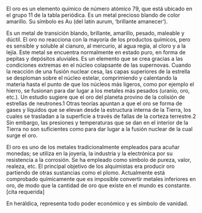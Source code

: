 El oro es un elemento químico de número atómico 79, que está ubicado en el grupo 11 de la tabla periódica. Es un metal precioso blando de color amarillo. Su símbolo es Au (del latín aurum, ‘brillante amanecer’).

Es un metal de transición blando, brillante, amarillo, pesado, maleable y dúctil. El oro no reacciona con la mayoría de los productos químicos, pero es sensible y soluble al cianuro, al mercurio, al agua regia, al cloro y a la lejía. Este metal se encuentra normalmente en estado puro, en forma de pepitas y depósitos aluviales. Es un elemento que se crea gracias a las condiciones extremas en el núcleo colapsante de las supernovas. Cuando la reacción de una fusión nuclear cesa, las capas superiores de la estrella se desploman sobre el núcleo estelar, comprimiendo y calentando la materia hasta el punto de que los núcleos más ligeros, como por ejemplo el hierro, se fusionan para dar lugar a los metales más pesados (uranio, oro, etc.). Un estudio sugiere que el oro del planeta provino de la colisión de estrellas de neutrones.1 Otras teorías apuntan a que el oro se forma de gases y líquidos que se elevan desde la estructura interna de la Tierra, los cuales se trasladan a la superficie a través de fallas de la corteza terrestre.2 Sin embargo, las presiones y temperaturas que se dan en el interior de la Tierra no son suficientes como para dar lugar a la fusión nuclear de la cual surge el oro.

El oro es uno de los metales tradicionalmente empleados para acuñar monedas; se utiliza en la joyería, la industria y la electrónica por su resistencia a la corrosión. Se ha empleado como símbolo de pureza, valor, realeza, etc. El principal objetivo de los alquimistas era producir oro partiendo de otras sustancias como el plomo. Actualmente está comprobado químicamente que es imposible convertir metales inferiores en oro, de modo que la cantidad de oro que existe en el mundo es constante.[cita requerida]

En heráldica, representa todo poder económico y es símbolo de vanidad.

